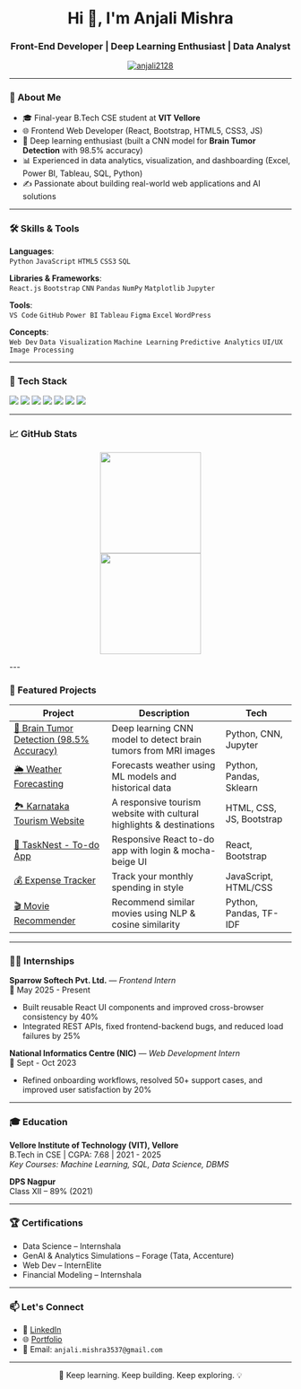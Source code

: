 <h1 align="center">Hi 👋, I'm Anjali Mishra</h1>
<h3 align="center">Front-End Developer | Deep Learning Enthusiast | Data Analyst</h3>

<p align="center">
  <a href="https://github.com/anjali2128"><img src="https://komarev.com/ghpvc/?username=anjali2128&label=Profile%20views&color=0e75b6&style=flat" alt="anjali2128" /></a>
</p>

---

### 💼 About Me

- 🎓 Final-year B.Tech CSE student at **VIT Vellore**
- 🌐 Frontend Web Developer (React, Bootstrap, HTML5, CSS3, JS)
- 🧠 Deep learning enthusiast (built a CNN model for **Brain Tumor Detection** with 98.5% accuracy)
- 📊 Experienced in data analytics, visualization, and dashboarding (Excel, Power BI, Tableau, SQL, Python)
- ✍️ Passionate about building real-world web applications and AI solutions

---

### 🛠️ Skills & Tools

**Languages**:  
`Python` `JavaScript` `HTML5` `CSS3` `SQL`

**Libraries & Frameworks**:  
`React.js` `Bootstrap` `CNN` `Pandas` `NumPy` `Matplotlib` `Jupyter`

**Tools**:  
`VS Code` `GitHub` `Power BI` `Tableau` `Figma` `Excel` `WordPress`

**Concepts**:  
`Web Dev` `Data Visualization` `Machine Learning` `Predictive Analytics` `UI/UX` `Image Processing`

---


### 🔧 Tech Stack

<p align="left">
  <img src="https://img.shields.io/badge/HTML5-E34F26?style=flat&logo=html5&logoColor=white" />
  <img src="https://img.shields.io/badge/CSS3-1572B6?style=flat&logo=css3&logoColor=white" />
  <img src="https://img.shields.io/badge/JavaScript-F7DF1E?style=flat&logo=javascript&logoColor=black" />
  <img src="https://img.shields.io/badge/React-20232A?style=flat&logo=react&logoColor=61DAFB" />
  <img src="https://img.shields.io/badge/Bootstrap-563D7C?style=flat&logo=bootstrap&logoColor=white" />
  <img src="https://img.shields.io/badge/Python-3776AB?style=flat&logo=python&logoColor=white" />
  <img src="https://img.shields.io/badge/Jupyter-F37626?style=flat&logo=Jupyter&logoColor=white" />
</p>

---

### 📈 GitHub Stats

<p align="center">
  <img src="https://github-readme-stats.vercel.app/api?username=anjali2128&show_icons=true&theme=gruvbox" height="180"/>
  <br>
  <img src="https://github-readme-stats.vercel.app/api/top-langs/?username=anjali2128&layout=compact&theme=gruvbox" height="180"/>
</p>
---

### 🚀 Featured Projects

| Project | Description | Tech |
|--------|-------------|------|
| [🎯 Brain Tumor Detection (98.5% Accuracy)](https://github.com/anjali2128/brain-tumor-detection-cnn) | Deep learning CNN model to detect brain tumors from MRI images | Python, CNN, Jupyter |
| [🌦️ Weather Forecasting](https://github.com/anjali2128/weather-forecasting) | Forecasts weather using ML models and historical data | Python, Pandas, Sklearn |
| [🏞️ Karnataka Tourism Website](https://github.com/anjali2128/Karnataka-tourism) | A responsive tourism website with cultural highlights & destinations | HTML, CSS, JS, Bootstrap |
| [📝 TaskNest - To-do App](https://github.com/anjali2128/To-do-list) | Responsive React to-do app with login & mocha-beige UI | React, Bootstrap |
| [💰 Expense Tracker](https://github.com/anjali2128/Expense) | Track your monthly spending in style | JavaScript, HTML/CSS |
| [🎬 Movie Recommender](https://github.com/anjali2128/Movie-Recommender) | Recommend similar movies using NLP & cosine similarity | Python, Pandas, TF-IDF |

---
### 👩‍💻 Internships

**Sparrow Softech Pvt. Ltd.** — *Frontend Intern*  
📍 May 2025 - Present  
- Built reusable React UI components and improved cross-browser consistency by 40%  
- Integrated REST APIs, fixed frontend-backend bugs, and reduced load failures by 25%

**National Informatics Centre (NIC)** — *Web Development Intern*  
📍 Sept - Oct 2023  
- Refined onboarding workflows, resolved 50+ support cases, and improved user satisfaction by 20%

---

### 🎓 Education

**Vellore Institute of Technology (VIT), Vellore**  
B.Tech in CSE | CGPA: 7.68 | 2021 - 2025  
*Key Courses: Machine Learning, SQL, Data Science, DBMS*

**DPS Nagpur**  
Class XII – 89% (2021)

---

### 🏆 Certifications

- Data Science – Internshala  
- GenAI & Analytics Simulations – Forage (Tata, Accenture)  
- Web Dev – InternElite  
- Financial Modeling – Internshala
 
---

### 📫 Let's Connect

- 💼 [LinkedIn](https://www.linkedin.com/in/anjali-mishra-41418824b/)
- 🌐 [Portfolio](https://anjali2128.github.io/Portfolio/)
- 📧 Email: `anjali.mishra3537@gmail.com`

---

<p align="center">
  🚀 Keep learning. Keep building. Keep exploring. 💡
</p>
